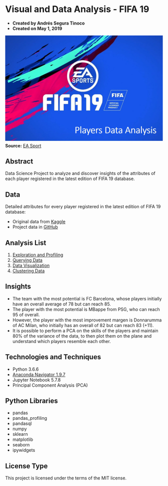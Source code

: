 # Visual and Data Analysis - FIFA 19
- **Created by Andrés Segura Tinoco**
- **Created on May 1, 2019**

![FIFA 19 Logo](https://raw.githubusercontent.com/ansegura7/DataScience_FIFA19Data/master/images/fifa19-logo1.jpg)
**Source:** <a href="https://www.easports.com/es/fifa" target="_blank" >EA Sport</a>

## Abstract
Data Science Project to analyze and discover insights of the attributes of each player registered in the latest edition of FIFA 19 database.

## Data
Detailed attributes for every player registered in the latest edition of FIFA 19 database:
- Original data from <a href="https://www.kaggle.com/karangadiya/fifa19" target="_blank" >Kaggle</a>
- Project data in <a href="https://github.com/ansegura7/DataScience_FIFA19Data/tree/master/data" target="_blank" >GitHub</a>

## Analysis List
1. <a href="https://ansegura7.github.io/DataScience_FIFA19Data/pages/InitialExploration.html" target="_blank" >Exploration and Profiling</a>
2. <a href="https://ansegura7.github.io/DataScience_FIFA19Data/pages/QueryingData.html"  target="_blank" >Querying Data</a>
3. <a href="https://ansegura7.github.io/DataScience_FIFA19Data/pages/DataVisualization.html"  target="_blank" >Data Visualization</a>
4. <a href="https://ansegura7.github.io/DataScience_FIFA19Data/pages/ClusteringData.html"  target="_blank" >Clustering Data</a>

## Insights
- The team with the most potential is FC Barcelona, whose players initially have an overall average of 78 but can reach 85.
- The player with the most potential is MBappe from PSG, who can reach 95 of overall.
- However, the player with the most improvement margen is Donnarumma of AC Milan, who initially has an overall of 82 but can reach 83 (+11).
- It is possible to perform a PCA on the skills of the players and maintain 80% of the variance of the data, to then plot them on the plane and understand which players resemble each other.

## Technologies and Techniques
- Python 3.6.6
- <a href="https://www.anaconda.com/distribution/" target="_blank" >Anaconda Navigator 1.9.7</a>
- Jupyter Notebook 5.7.8
- Principal Component Analysis (PCA)

## Python Libraries
- pandas
- pandas_profiling
- pandasql
- numpy
- sklearn
- matplotlib
- seaborn
- ipywidgets

## License Type
This project is licensed under the terms of the MIT license.
